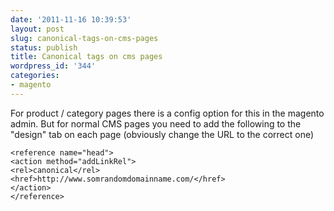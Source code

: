 ```yaml
---
date: '2011-11-16 10:39:53'
layout: post
slug: canonical-tags-on-cms-pages
status: publish
title: Canonical tags on cms pages
wordpress_id: '344'
categories:
- magento
---
```


For product / category pages there is a config option for this in the magento admin. But for normal CMS pages you need to add the following to the "design" tab on each page (obviously change the URL to the correct one)

    
    <reference name="head">
    <action method="addLinkRel">
    <rel>canonical</rel>
    <href>http://www.somrandomdomainname.com/</href>
    </action>
    </reference>
